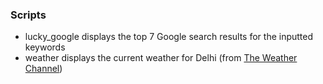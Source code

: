 ### Scripts
- lucky_google displays the top 7 Google search results for the inputted keywords
- weather displays the current weather for Delhi (from [The Weather Channel](https://weather.com/en-IN/))
